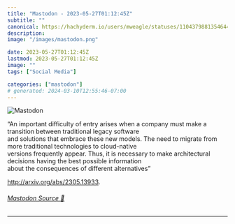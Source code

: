```yaml
---
title: "Mastodon - 2023-05-27T01:12:45Z"
subtitle: ""
canonical: https://hachyderm.io/users/mweagle/statuses/110437988135464496
description:
image: "/images/mastodon.png"

date: 2023-05-27T01:12:45Z
lastmod: 2023-05-27T01:12:45Z
image: ""
tags: ["Social Media"]

categories: ["mastodon"]
# generated: 2024-03-10T12:55:46-07:00
---
```

![Mastodon](/images/mastodon.png)

<p>“An important difficulty of entry arises when a company must make a transition between traditional legacy software<br />and solutions that embrace these new models. The need to migrate from more traditional technologies to cloud-native<br />versions frequently appear. Thus, it is necessary to make architectural decisions having the best possible information<br />about the consequences of different alternatives”</p><p><a href="http://arxiv.org/abs/2305.13933" target="_blank" rel="nofollow noopener noreferrer" translate="no"><span class="invisible">http://</span><span class="">arxiv.org/abs/2305.13933</span><span class="invisible"></span></a>.</p>


###### [Mastodon Source 🐘](https://hachyderm.io/@mweagle/110437988135464496)

___
